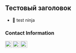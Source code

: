 ## Тестовый заголовок ##

- 🥷 test ninja


### Contact Information
[<img align="left" alt="lolsmth | telegram" width="22px" src="https://is3-ssl.mzstatic.com/image/thumb/Purple123/v4/6f/c3/27/6fc3270e-284a-2dcc-675f-05d914ef895a/source/512x512bb.jpg">][telegram]
[<img align="left" alt="lolsmth | telegram" width="22px" src="https://upload.wikimedia.org/wikipedia/commons/thumb/2/21/VK.com-logo.svg/768px-VK.com-logo.svg.png">][vk]
[<img align="left" alt="lolsmth | telegram" width="22px" src="https://i.pinimg.com/originals/da/14/8f/da148fcb4dcb742ea37c0ea275d30702.png">][email]

[telegram]: https://t.me/im2fat2move
[vk]: https://vk.com/youngsinatralv
[email]: setterinsweater@gmail.com
